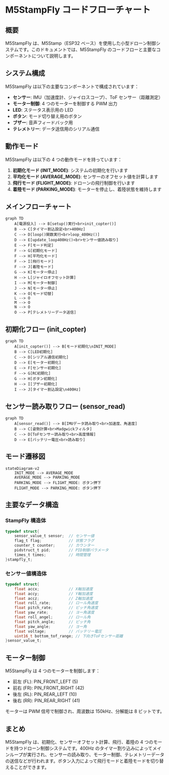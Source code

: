 # M5StampFly コードフローチャート

## 概要

M5StampFly は、M5Stamp（ESP32 ベース）を使用した小型ドローン制御システムです。このドキュメントでは、M5StampFly のコードフローと主要なコンポーネントについて説明します。

## システム構成

M5StampFly は以下の主要なコンポーネントで構成されています：

- **センサー**: IMU（加速度計、ジャイロスコープ）、ToF センサー（距離測定）
- **モーター制御**: 4 つのモーターを制御する PWM 出力
- **LED**: ステータス表示用の LED
- **ボタン**: モード切り替え用のボタン
- **ブザー**: 音声フィードバック用
- **テレメトリー**: データ送信用のシリアル通信

## 動作モード

M5StampFly は以下の 4 つの動作モードを持っています：

1. **初期化モード (INIT_MODE)**: システムの初期化を行います
2. **平均化モード (AVERAGE_MODE)**: センサーのオフセット値を計算します
3. **飛行モード (FLIGHT_MODE)**: ドローンの飛行制御を行います
4. **着陸モード (PARKING_MODE)**: モーターを停止し、着陸状態を維持します

## メインフローチャート

```mermaid
graph TD
    A[電源投入] --> B[setup()実行<br>init_copter()]
    B --> C[タイマー割込設定<br>400Hz]
    C --> D[loop()関数実行<br>loop_400Hz()]
    D --> E[update_loop400Hz()<br>センサー値読み取り]
    E --> F[モード判定]
    F --> G[初期化モード]
    F --> H[平均化モード]
    F --> I[飛行モード]
    F --> J[着陸モード]
    G --> K[モーター停止]
    H --> L[ジャイロオフセット計算]
    I --> M[モーター制御]
    J --> N[モーター停止]
    K --> O[モード切替]
    L --> O
    M --> O
    N --> O
    O --> P[テレメトリーデータ送信]
```

## 初期化フロー (init_copter)

```mermaid
graph TD
    A[init_copter()] --> B[モード初期化\nINIT_MODE]
    B --> C[LED初期化]
    C --> D[シリアル通信初期化]
    D --> E[モーター初期化]
    E --> F[センサー初期化]
    F --> G[RC初期化]
    G --> H[ボタン初期化]
    H --> I[ブザー初期化]
    I --> J[タイマー割込設定\n400Hz]
```

## センサー読み取りフロー (sensor_read)

```mermaid
graph TD
    A[sensor_read()] --> B[IMUデータ読み取り<br>加速度、角速度]
    B --> C[姿勢計算<br>Madgwickフィルタ]
    C --> D[ToFセンサー読み取り<br>高度情報]
    D --> E[バッテリー電圧<br>読み取り]
```

## モード遷移図

```mermaid
stateDiagram-v2
    INIT_MODE --> AVERAGE_MODE
    AVERAGE_MODE --> PARKING_MODE
    PARKING_MODE --> FLIGHT_MODE: ボタン押下
    FLIGHT_MODE --> PARKING_MODE: ボタン押下
```

## 主要なデータ構造

### StampFly 構造体

```c
typedef struct{
    sensor_value_t sensor;  // センサー値
    flag_t flag;            // 状態フラグ
    counter_t counter;      // カウンター
    pidstruct_t pid;        // PID制御パラメータ
    times_t times;          // 時間管理
}stampfly_t;
```

### センサー値構造体

```c
typedef struct{
    float accx;             // X軸加速度
    float accy;             // Y軸加速度
    float accz;             // Z軸加速度
    float roll_rate;        // ロール角速度
    float pitch_rate;       // ピッチ角速度
    float yaw_rate;         // ヨー角速度
    float roll_angel;       // ロール角
    float pitch_angle;      // ピッチ角
    float yaw_angle;        // ヨー角
    float voltage;          // バッテリー電圧
    uint16_t bottom_tof_range; // 下向きToFセンサー距離
}sensor_value_t;
```

## モーター制御

M5StampFly は 4 つのモーターを制御します：

- 前左 (FL): PIN_FRONT_LEFT (5)
- 前右 (FR): PIN_FRONT_RIGHT (42)
- 後左 (RL): PIN_REAR_LEFT (10)
- 後右 (RR): PIN_REAR_RIGHT (41)

モーターは PWM 信号で制御され、周波数は 150kHz、分解能は 8 ビットです。

## まとめ

M5StampFly は、初期化、センサーオフセット計算、飛行、着陸の 4 つのモードを持つドローン制御システムです。400Hz のタイマー割り込みによってメインループが実行され、センサーの読み取り、モーター制御、テレメトリーデータの送信などが行われます。ボタン入力によって飛行モードと着陸モードを切り替えることができます。
